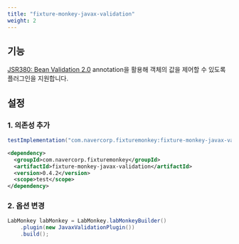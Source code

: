 ```yaml
---
title: "fixture-monkey-javax-validation"
weight: 2
---
```


## 기능
[JSR380: Bean Validation 2.0](https://jcp.org/en/jsr/detail?id=380) annotation을 활용해 객체의 값을 제어할 수 있도록 플러그인을 지원합니다.

## 설정
### 1. 의존성 추가
```groovy
testImplementation("com.navercorp.fixturemonkey:fixture-monkey-javax-validation:0.4.2")
```

```xml
<dependency>
  <groupId>com.navercorp.fixturemonkey</groupId>
  <artifactId>fixture-monkey-javax-validation</artifactId>
  <version>0.4.2</version>
  <scope>test</scope>
</dependency>
```

### 2. 옵션 변경
```java
LabMonkey labMonkey = LabMonkey.labMonkeyBuilder()
    .plugin(new JavaxValidationPlugin())
    .build();
```
